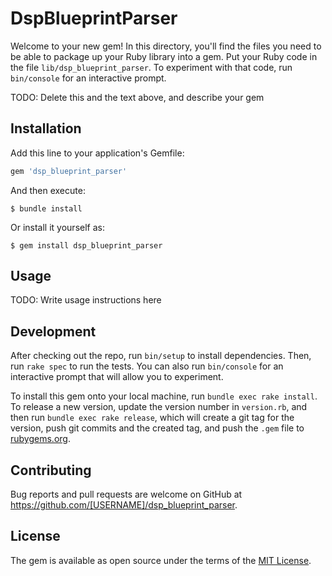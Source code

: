 # DspBlueprintParser

Welcome to your new gem! In this directory, you'll find the files you need to be able to package up your Ruby library into a gem. Put your Ruby code in the file `lib/dsp_blueprint_parser`. To experiment with that code, run `bin/console` for an interactive prompt.

TODO: Delete this and the text above, and describe your gem

## Installation

Add this line to your application's Gemfile:

```ruby
gem 'dsp_blueprint_parser'
```

And then execute:

    $ bundle install

Or install it yourself as:

    $ gem install dsp_blueprint_parser

## Usage

TODO: Write usage instructions here

## Development

After checking out the repo, run `bin/setup` to install dependencies. Then, run `rake spec` to run the tests. You can also run `bin/console` for an interactive prompt that will allow you to experiment.

To install this gem onto your local machine, run `bundle exec rake install`. To release a new version, update the version number in `version.rb`, and then run `bundle exec rake release`, which will create a git tag for the version, push git commits and the created tag, and push the `.gem` file to [rubygems.org](https://rubygems.org).

## Contributing

Bug reports and pull requests are welcome on GitHub at https://github.com/[USERNAME]/dsp_blueprint_parser.

## License

The gem is available as open source under the terms of the [MIT License](https://opensource.org/licenses/MIT).
